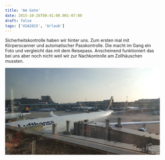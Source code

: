 ```yaml
---
title: 'Am Gate'
date: 2015-10-26T00:41:00.001-07:00
draft: false
tags: ['USA2015', 'Urlaub']
---
```


Sicherheitskontrolle haben wir hinter uns. Zum ersten mal mit Körperscanner und automatischer Passkontrolle. Die macht im Gang ein Foto und vergleicht das mit dem Reisepass. Anscheinend funktioniert das bei uns aber noch nicht weil wir zur Nachkontrolle am Zollhäuschen mussten.

![](/urlaub11to15-images/15/1445845282390.jpg)